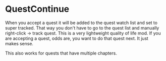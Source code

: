 # QuestContinue
When you accept a quest it will be added to the quest watch list and set to super tracked. 
That way you don't have to go to the quest list and manually right-click -> track quest. 
This is a very lightweight quality of life mod.
If you are accepting a quest, odds are, you want to do that quest next. 
It just makes sense.

This also works for quests that have multiple chapters.
